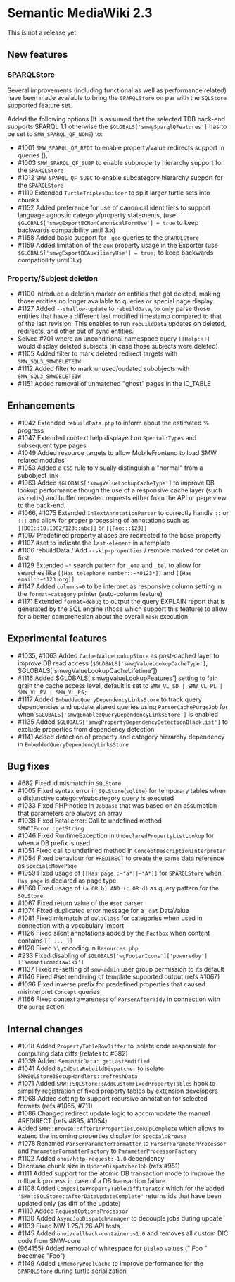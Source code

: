 # Semantic MediaWiki 2.3

This is not a release yet.


## New features

### SPARQLStore

Several improvements (including functional as well as performance related) have been made available to bring the `SPARQLStore` on par with the `SQLStore` supported feature set.

Added the following options (It is assumed that the selected TDB back-end supports SPARQL 1.1 otherwise the `$GLOBALS['smwgSparqlQFeatures']` has to be set to `SMW_SPARQL_QF_NONE`) to:
* #1001 `SMW_SPARQL_QF_REDI` to enable property/value redirects support in queries (),
* #1003 `SMW_SPARQL_QF_SUBP` to enable subproperty hierarchy support for the `SPARQLStore`
* #1012 `SMW_SPARQL_QF_SUBC` to enable subcategory hierarchy support for the `SPARQLStore`
* #1110 Extended `TurtleTriplesBuilder` to split larger turtle sets into chunks
* #1152 Added preference for use of canonical identifiers to support language agnostic category/property statements, (use `$GLOBALS['smwgExportBCNonCanonicalFormUse'] = true` to keep backwards compatibility until 3.x)
* #1158 Added basic support for `_geo` queries to the `SPARQLStore`
* #1159 Added limitation of the `aux` property usage in the Exporter (use `$GLOBALS['smwgExportBCAuxiliaryUse'] = true;` to keep backwards compatibility until 3.x)

### Property/Subject deletion

* #1100 introduce a deletion marker on entities that got deleted, making those entities no longer available to queries or special page display.
* #1127 Added `--shallow-update` to `rebuildData`, to only parse those entities that have a different last modified timestamp compared to that of the last revision. This enables to run `rebuildData` updates on deleted, redirects, and other out of sync entities.
* Solved #701 where an unconditional namespace query `[[Help:+]]` would display deleted subjects (in case those subjects were deleted)
* #1105 Added filter to mark deleted redirect targets with `SMW_SQL3_SMWDELETEIW`
* #1112 Added filter to mark unused/oudated subobjects with `SMW_SQL3_SMWDELETEIW`
* #1151 Added removal of unmatched "ghost" pages in the ID_TABLE

## Enhancements

* #1042 Extended `rebuildData.php` to inform about the estimated % progress
* #1047 Extended context help displayed on `Special:Types` and subsequent type pages
* #1049 Added resource targets to allow MobileFrontend to load SMW related modules
* #1053 Added a `CSS` rule to visually distinguish a "normal" from a subobject link
* #1063 Added `$GLOBALS['smwgValueLookupCacheType']` to improve DB lookup performance though the use of a responsive cache layer (such as `redis`) and buffer repeated requests either from the API or page view to the back-end.
* #1066, #1075 Extended `InTextAnnotationParser` to correctly handle `::` or `:::` and allow for proper processing of annotations such as `[[DOI::10.1002/123::abc]]` or `[[Foo:::123]]`
* #1097 Predefined property aliases are redirected to the base property
* #1107 #set to indicate the `last-element` in a template
* #1106 rebuildData / Add `--skip-properties` / remove marked for deletion first
* #1129 Extended `~*` search pattern for `_ema` and `_tel` to allow for searches like `[[Has telephone number::~*0123*]]` and `[[Has email::~*123.org]]`
* #1147 Added `columns=0` to be interpret as responsive column setting in the `format=category` printer (auto-column feature)
* #1171 Extended `format=debug` to output the query EXPLAIN report that is generated by the SQL engine (those which support this feature) to allow for a better comprehesion about the overall `#ask` execution

## Experimental features

* #1035, #1063 Added `CachedValueLookupStore` as post-cached layer to improve DB read access (`$GLOBALS['smwgValueLookupCacheType']`, $GLOBALS['smwgValueLookupCacheLifetime'])
* #1116 Added $GLOBALS['smwgValueLookupFeatures'] setting to fain grain the cache access level, default is set to `SMW_VL_SD | SMW_VL_PL | SMW_VL_PV | SMW_VL_PS;`
* #1117 Added `EmbeddedQueryDependencyLinksStore` to track query dependencies and update altered queries using `ParserCachePurgeJob` for when `$GLOBALS['smwgEnabledQueryDependencyLinksStore']` is enabled
* #1135 Added `$GLOBALS['smwgPropertyDependencyDetectionBlacklist']` to exclude properties from dependency detection
* #1141 Added detection of property and category hierarchy dependency in `EmbeddedQueryDependencyLinksStore`

## Bug fixes

* #682 Fixed id mismatch in `SQLStore`
* #1005 Fixed syntax error in `SQLStore`(`sqlite`) for temporary tables when a disjunctive category/subcategory query is executed
* #1033 Fixed PHP notice in `JobBase` that was based on an assumption that parameters are always an array
* #1038 Fixed Fatal error: Call to undefined method `SMWDIError::getString`
* #1046 Fixed RuntimeException in `UndeclaredPropertyListLookup` for when a DB prefix is used
* #1051 Fixed call to undefined method in `ConceptDescriptionInterpreter`
* #1054 Fixed behaviour for `#REDIRECT` to create the same data reference as `Special:MovePage`
* #1059 Fixed usage of `[[Has page::~*a*||~*A*]]` for `SPARQLStore` when `Has page` is declared as page type
* #1060 Fixed usage of `(a OR b) AND (c OR d)` as query pattern for the `SQLStore`
* #1067 Fixed return value of the `#set` parser
* #1074 Fixed duplicated error message for a `_dat` DataValue
* #1081 Fixed mismatch of `owl:Class` for categories when used in connection with a vocabulary import
* #1126 Fixed silent annotations added by the `Factbox` when content contains `[[ ... ]]`
* #1120 Fixed `\\` encoding in `Resources.php`
* #233 Fixed disabling of `$GLOBALS['wgFooterIcons']['poweredby']['semanticmediawiki']`
* #1137 Fixed re-setting of `smw-admin` user group permission to its default
* #1146 Fixed #set rendering of template supported output (refs #1067)
* #1096 Fixed inverse prefix for predefined properties that caused misinterpret `Concept` queries
* #1166 Fixed context awareness of `ParserAfterTidy` in connection with the `purge` action

## Internal changes

* #1018 Added `PropertyTableRowDiffer` to isolate code responsible for computing data diffs (relates to #682)
* #1039 Added `SemanticData::getLastModified`
* #1041 Added `ByIdDataRebuildDispatcher` to isolate `SMWSQLStore3SetupHandlers::refreshData`
* #1071 Added `SMW::SQLStore::AddCustomFixedPropertyTables` hook to simplify registration of fixed property tables by extension developers
* #1068 Added setting to support recursive annotation for selected formats (refs #1055, #711)
* #1086 Changed redirect update logic to accommodate the manual #REDIRECT (refs #895, #1054)
* Added `SMW::Browse::AfterInPropertiesLookupComplete` which allows to extend the incoming properties display for `Special:Browse`
* #1078 Renamed `ParserParameterFormatter` to `ParserParameterProcessor` and `ParameterFormatterFactory` to `ParameterProcessorFactory`
* #1102 Added `onoi/http-request:~1.0` dependency
* Decrease chunk size in `UpdateDispatcherJob` (refs #951)
* #1111 Added support for the atomic DB transaction mode to improve the rollback process in case of a DB transaction failure
* #1108 Added `CompositePropertyTableDiffIterator` which for the added `'SMW::SQLStore::AfterDataUpdateComplete'` returns ids that have been updated only (as diff of the update)
* #1119 Added `RequestOptionsProcessor`
* #1130 Added `AsyncJobDispatchManager` to decouple jobs during update
* #1133 Fixed MW 1.25/1.26 API tests
* #1145 Added `onoi/callback-container:~1.0` and removes all custom DIC code from SMW-core
* (964155) Added removal of whitespace for `DIBlob` values (" Foo " becomes "Foo")
* #1149 Added `InMemoryPoolCache` to improve performance for the `SPARQLStore` during turtle serialization
